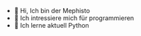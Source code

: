 - 👋 Hi, Ich bin der Mephisto
- 👀 Ich intressiere mich für programmieren
- 🌱 Ich lerne aktuell Python

<!---
Mephisto5558/Mephisto5558 is a ✨ special ✨ repository because its `README.md` (this file) appears on your GitHub profile.
You can click the Preview link to take a look at your changes.
--->
